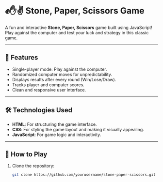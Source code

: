 # ✊✋✌️ Stone, Paper, Scissors Game

A fun and interactive **Stone, Paper, Scissors** game built using JavaScript! Play against the computer and test your luck and strategy in this classic game.

---

## 🎯 Features
- Single-player mode: Play against the computer.
- Randomized computer moves for unpredictability.
- Displays results after every round (Win/Lose/Draw).
- Tracks player and computer scores.
- Clean and responsive user interface.

---

## 🛠️ Technologies Used
- **HTML**: For structuring the game interface.
- **CSS**: For styling the game layout and making it visually appealing.
- **JavaScript**: For game logic and interactivity.

---

## 🚀 How to Play
1. Clone the repository:
   ```bash
   git clone https://github.com/yourusername/stone-paper-scissors.git
